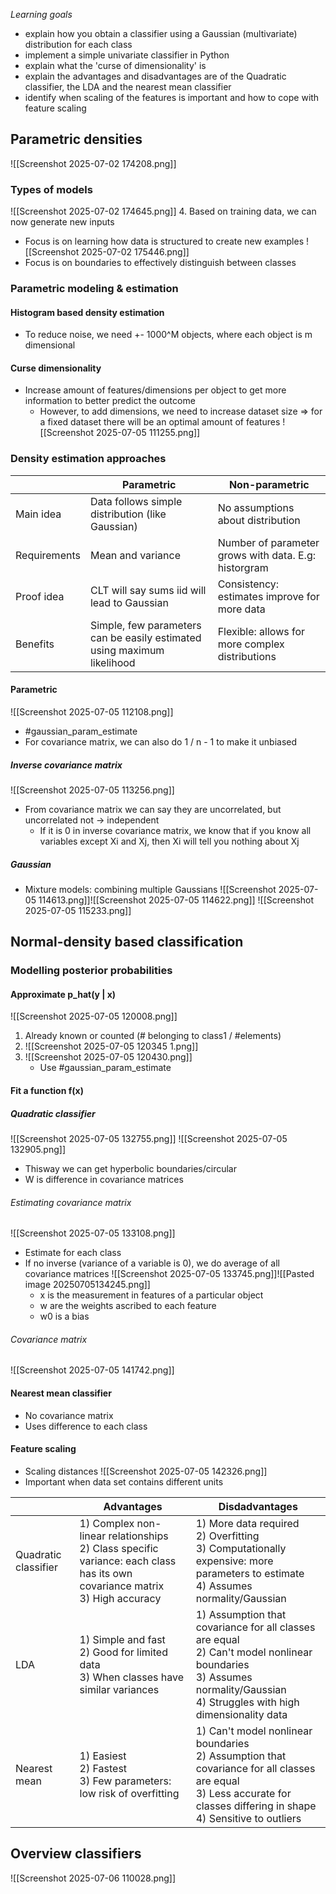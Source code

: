 *Learning goals*
- explain how you obtain a classifier using a Gaussian (multivariate) distribution for each class
- implement a simple univariate classifier in Python
- explain what the 'curse of dimensionality' is
- explain the advantages and disadvantages are of the Quadratic classifier, the LDA and the nearest mean classifier
- identify when scaling of the features is important and how to cope with feature scaling
## Parametric densities
![[Screenshot 2025-07-02 174208.png]]
### Types of models
![[Screenshot 2025-07-02 174645.png]]
4. Based on training data, we can now generate new inputs
- Focus is on learning how data is structured to create new examples
![[Screenshot 2025-07-02 175446.png]]
- Focus is on boundaries to effectively distinguish between classes
### Parametric modeling & estimation
#### Histogram based density estimation
- To reduce noise, we need +- 1000^M objects, where each object is m dimensional
#### Curse dimensionality
- Increase amount of features/dimensions per object to get more information to better predict the outcome
	- However, to add dimensions, we need to increase dataset size => for a fixed dataset there will be an optimal amount of features
![[Screenshot 2025-07-05 111255.png]]
### Density estimation approaches

|              | Parametric                                                              | Non-parametric                                       |
| ------------ | ----------------------------------------------------------------------- | ---------------------------------------------------- |
| Main idea    | Data follows simple distribution (like Gaussian)                        | No assumptions about distribution                    |
| Requirements | Mean and variance                                                       | Number of parameter grows with data. E.g: historgram |
| Proof idea   | CLT will say sums iid will lead to  Gaussian                            | Consistency: estimates improve for more data         |
| Benefits     | Simple, few parameters can be easily estimated using maximum likelihood | Flexible: allows for more complex distributions      |
#### Parametric
![[Screenshot 2025-07-05 112108.png]]
-  #gaussian_param_estimate
- For covariance matrix, we can also do 1 / n - 1 to make it unbiased
##### Inverse covariance matrix
![[Screenshot 2025-07-05 113256.png]]
- From covariance matrix we can say they are uncorrelated, but uncorrelated not -> independent
	- If it is 0 in inverse covariance matrix, we know that if you know all variables except Xi and Xj, then Xi will tell you nothing about Xj
##### Gaussian
- Mixture models: combining multiple Gaussians
![[Screenshot 2025-07-05 114613.png]]![[Screenshot 2025-07-05 114622.png]]
![[Screenshot 2025-07-05 115233.png]]
## Normal-density based classification
### Modelling posterior probabilities 
#### Approximate p_hat(y | x)
![[Screenshot 2025-07-05 120008.png]]
1) Already known or counted (\# belonging to class1 / \#elements)
2) ![[Screenshot 2025-07-05 120345 1.png]]
3) ![[Screenshot 2025-07-05 120430.png]]
	- Use #gaussian_param_estimate
#### Fit a function f(x)
##### Quadratic classifier
![[Screenshot 2025-07-05 132755.png]]
![[Screenshot 2025-07-05 132905.png]]
- Thisway we can get hyperbolic boundaries/circular
- W is difference in covariance matrices
###### Estimating covariance matrix
![[Screenshot 2025-07-05 133108.png]]
- Estimate for each class
- If no inverse (variance of a variable is 0), we do average of all covariance matrices
	![[Screenshot 2025-07-05 133745.png]]![[Pasted image 20250705134245.png]]
	- x is the measurement in features of a particular object
	- w are the weights ascribed to each feature 
	- w0 is a bias
###### Covariance matrix
![[Screenshot 2025-07-05 141742.png]]
#### Nearest mean classifier
- No covariance matrix
- Uses difference to each class
#### Feature scaling
- Scaling distances
![[Screenshot 2025-07-05 142326.png]]
- Important when data set contains different units

|                      | Advantages                                                                                                                      | Disdadvantages                                                                                                                                                                |
| -------------------- | ------------------------------------------------------------------------------------------------------------------------------- | ----------------------------------------------------------------------------------------------------------------------------------------------------------------------------- |
| Quadratic classifier | 1) Complex non-linear relationships<br>2) Class specific variance: each class has its own covariance matrix<br>3) High accuracy | 1) More data required<br>2) Overfitting<br>3) Computationally expensive: more parameters to estimate<br>4) Assumes normality/Gaussian                                         |
| LDA                  | 1) Simple and fast<br>2) Good for limited data<br>3) When classes have similar variances                                        | 1) Assumption that covariance for all classes are equal<br>2) Can't model nonlinear boundaries<br>3) Assumes normality/Gaussian<br>4) Struggles with high dimensionality data |
| Nearest mean         | 1) Easiest<br>2) Fastest<br>3) Few parameters: low risk of overfitting                                                          | 1) Can't model nonlinear boundaries<br>2) Assumption that covariance for all classes are equal<br>3) Less accurate for classes differing in shape<br>4) Sensitive to outliers |

## Overview classifiers 
![[Screenshot 2025-07-06 110028.png]]


